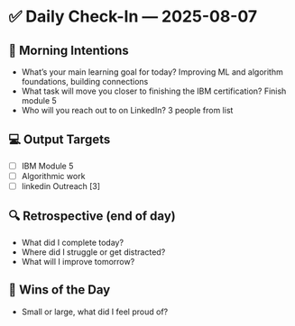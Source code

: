 # ✅ Daily Check-In — 2025-08-07

## 📌 Morning Intentions
- What’s your main learning goal for today? Improving ML and algorithm foundations, building connections
- What task will move you closer to finishing the IBM certification? Finish module 5
- Who will you reach out to on LinkedIn? 3 people from list

## 💻 Output Targets
- [ ] IBM Module 5
- [ ] Algorithmic work
- [ ] linkedin Outreach [3]

## 🔍 Retrospective (end of day)
- What did I complete today?
- Where did I struggle or get distracted?
- What will I improve tomorrow?

## 🙌 Wins of the Day
- Small or large, what did I feel proud of?

